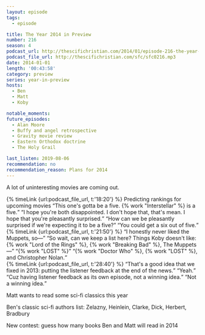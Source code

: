 ```yaml
---
layout: episode
tags:
  - episode

title: The Year 2014 in Preview
number: 216
season: 4
podcast_url: http://thescifichristian.com/2014/01/episode-216-the-year-2014-in-preview/
podcast_file_url: http://thescifichristian.com/sfc/sfc0216.mp3
date: 2014-01-01
length: '00:43:58'
category: preview
series: year-in-preview
hosts:
  - Ben
  - Matt
  - Koby

notable_moments:
future_episodes:
  - Alan Moore
  - Buffy and angel retrospective
  - Gravity movie review
  - Eastern Orthodox doctrine
  - The Holy Grail

last_listen: 2019-08-06
recommendation: no
recommendation_reason: Plans for 2014
---
```

A lot of uninteresting movies are coming out.

<div class="quote">
  {% timeLink {url:podcast_file_url, t:'18:20'} %}
  <span class="quote-context is-size-6">Predicting rankings for upcoming movies</span>
  <q class="matt">This one's gotta be a five. {% work "Interstellar" %} is a five.</q>
  <q class="koby">I hope you're both disappointed. I don't hope that, that's mean. I hope that you're pleasantly surprised.</q>
  <q class="ben">How can we be pleasantly surprised if we're expecting it to be a five?</q>
  <q class="koby">You could get a six out of five.</q>
</div>

<div class="quote">
  {% timeLink {url:podcast_file_url, t:'21:50'} %}
  <q class="koby">I honestly never liked the Muppets, so—</q>
  <q class="ben">So wait, can we keep a list here? Things Koby doesn't like: {% work "Lord of the Rings" %}, {% work "Breaking Bad" %}, The Muppets—</q>
  <q class="matt">{% work "LOST" %}</q>
  <q class="ben">{% work "Doctor Who" %}, {% work "LOST" %}, and Christopher Nolan.</q>
</div>

<div class="quote">
  {% timeLink {url:podcast_file_url, t:'28:40'} %}
  <q class="matt">That's a good idea that we fixed in 2013: putting the listener feedback at the end of the news.</q>
  <q class="ben">Yeah.</q>
  <q class="matt">Cuz having listener feedback as its own episode, not a winning idea.</q>
  <q class="ben">Not a winning idea.</q>
</div>

Matt wants to read some sci-fi classics this year

Ben's classic sci-fi authors list: Zelazny, Heinlein, Clarke, Dick, Herbert, Bradbury

New contest: guess how many books Ben and Matt will read in 2014


